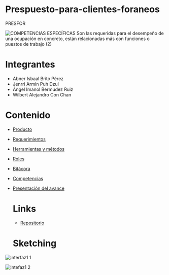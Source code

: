 # Prespuesto-para-clientes-foraneos
PRESFOR 

![COMPETENCIAS ESPECÍFICAS Son las requeridas para el desempeño de una ocupación en concreto, están relacionadas más con funciones o puestos de trabajo  (2)](https://github.com/JenrriPuch/Prespusto-para-clientes-foraneos/assets/144386193/bfc4a0bd-e90e-414e-9b84-bad9bd172f22)

# Integrantes 
- Abner Isbaal Brito Pérez
- Jenrri Armin Puh Dzul
- Ángel Imanol Bermudez Ruiz
- Wilbert Alejandro Con Chan

# Contenido 
- [Producto]([https://github.com/JenrriPuch/Prespusto-para-clientes-foraneos/blob/main/producto.md](https://github.com/JenrriPuch/Prespusto-para-clientes-foraneos/blob/main/SEGUNDA_ENTREGA/Producto.md))
- [Requerimientos](https://github.com/JenrriPuch/Prespusto-para-clientes-foraneos/blob/main/REQUERIMIENTOS.md)
- [Herramientas y métodos](https://github.com/JenrriPuch/Prespusto-para-clientes-foraneos/blob/main/Herramientas%20y%20m%C3%A9todos.md)
- [Roles](https://github.com/JenrriPuch/Prespusto-para-clientes-foraneos/blob/main/Roles.md)
- [Bitácora](https://github.com/JenrriPuch/Prespusto-para-clientes-foraneos/blob/main/Bit%C3%A1cora.md)
- [Competencias](https://github.com/JenrriPuch/Prespusto-para-clientes-foraneos/blob/main/Competencias.md)
- [Presentación del avance](https://github.com/JenrriPuch/Prespusto-para-clientes-foraneos/blob/main/Presentaci%C3%B3n%20del%20Avance.md)

  # Links

  - [Repositorio](https://github.com/JenrriPuch/Prespusto-para-clientes-foraneos)


  # Sketching

![interfaz1 1](https://github.com/JenrriPuch/Prespusto-para-clientes-foraneos/assets/144386193/b8686a30-f24e-4e84-87f4-36ea9f7be293)


![intefaz1 2](https://github.com/JenrriPuch/Prespusto-para-clientes-foraneos/assets/144386193/ff56052c-a136-4001-b361-6fe7fd23bd14)

